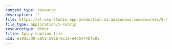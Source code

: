 ```yaml
---
content_type: resource
description: ''
file: https://ol-ocw-studio-app-production.s3.amazonaws.com/courses/8-06-quantum-physics-iii-spring-2018/e39d33d95861591b8c1ae4da474bf681_N9f0MIzNcmI.vtt
file_type: application/x-subrip
resourcetype: Other
title: 3play caption file
uid: e39d33d9-5861-591b-8c1a-e4da474bf681
---
```

